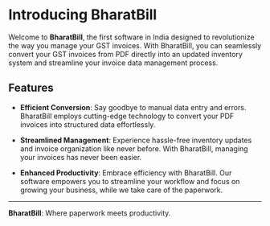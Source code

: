 # Introducing BharatBill

Welcome to **BharatBill**, the first software in India designed to revolutionize the way you manage your GST invoices. With BharatBill, you can seamlessly convert your GST invoices from PDF directly into an updated inventory system and streamline your invoice data management process.

## Features

- **Efficient Conversion**: Say goodbye to manual data entry and errors. BharatBill employs cutting-edge technology to convert your PDF invoices into structured data effortlessly.

- **Streamlined Management**: Experience hassle-free inventory updates and invoice organization like never before. With BharatBill, managing your invoices has never been easier.

- **Enhanced Productivity**: Embrace efficiency with BharatBill. Our software empowers you to streamline your workflow and focus on growing your business, while we take care of the paperwork.

---

**BharatBill**: Where paperwork meets productivity.

